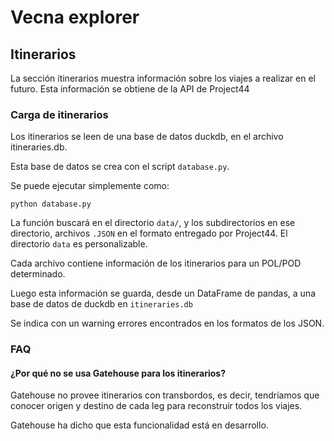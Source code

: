 # Vecna explorer

## Itinerarios

La sección itinerarios muestra información sobre los viajes a realizar en el futuro. Esta información se obtiene de la API de Project44

### Carga de itinerarios

Los itinerarios se leen de una base de datos duckdb, en el archivo itineraries.db.

Esta base de datos se crea con el script `database.py`.

Se puede ejecutar simplemente como:

    python database.py

La función buscará en el directorio `data/`, y los subdirectorios en ese directorio, archivos `.JSON` en el formato entregado por Project44. El directorio `data` es personalizable.

Cada archivo contiene información de los itinerarios para un POL/POD determinado.

Luego esta información se guarda, desde un DataFrame de pandas, a una base de datos de duckdb en `itineraries.db`

Se indica con un warning errores encontrados en los formatos de los JSON.

### FAQ

#### ¿Por qué no se usa Gatehouse para los itinerarios?

Gatehouse no provee itinerarios con transbordos, es decir, tendríamos que conocer origen y destino de cada leg para reconstruir todos los viajes.

Gatehouse ha dicho que esta funcionalidad está en desarrollo.